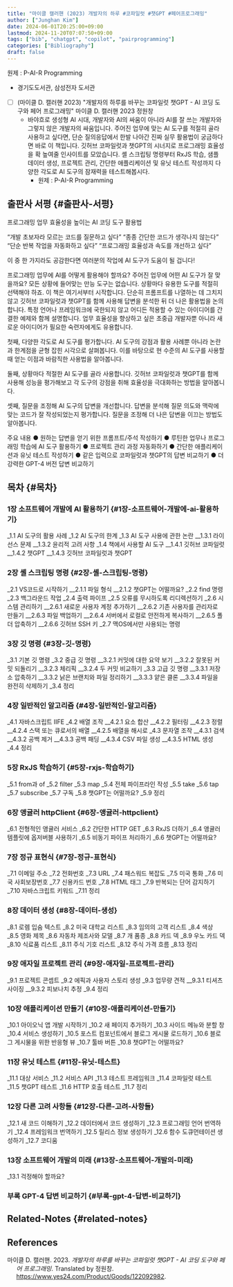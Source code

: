 ```yaml
---
title: "마이클 캘러핸 (2023) 개발자의 하루 #코파일럿 #챗GPT #페어프로그래밍"
author: ["Junghan Kim"]
date: 2024-06-01T20:25:00+09:00
lastmod: 2024-11-20T07:07:50+09:00
tags: ["bib", "chatgpt", "copilot", "pairprogramming"]
categories: ["Bibliography"]
draft: false
---
```


원제 : P-AI-R Programming

-   경기도도서관, 삼성전자 도서관

-   [ ] (마이클 D. 캘러핸 2023) "개발자의 하루를 바꾸는 코파일럿 챗GPT - AI 코딩 도구와 페어 프로그래밍" 마이클 D. 캘러핸 2023 정원창
    -   바야흐로 생성형 AI 시대, 개발자와 AI의 싸움이 아니라 AI를 잘 쓰는 개발자와 그렇지 않은 개발자의 싸움입니다. 주어진 업무에 맞는 AI 도구를 적절히 골라 사용하고 싶다면, 단순 질의응답에서 한발 나아간 진짜 실무 활용법이 궁금하다면 바로 이 책입니다. 깃허브 코파일럿과 챗GPT의 시너지로 프로그래밍 효율성을 확 높여줄 인사이트를 모았습니다. 셸 스크립팅 명령부터 RxJS 학습, 샘플 데이터 생성, 프로젝트 관리, 간단한 애플리케이션 및 유닛 테스트 작성까지 다양한 각도로 AI 도구의 잠재력을 테스트해봅시다.
        -   원제 : P-AI-R Programming


## 출판사 서평 {#출판사-서평}

프로그래밍 업무 효율성을 높이는 AI 코딩 도구 활용법

“개발 초보자라 모르는 코드를 질문하고 싶다” “종종 간단한 코드가 생각나지 않는다” “단순 반복 작업을 자동화하고 싶다” “프로그래밍 효율성과 속도를 개선하고 싶다”

이 중 한 가지라도 공감한다면 여러분의 작업에 AI 도구가 도움이 될 겁니다!

프로그래밍 업무에 AI를 어떻게 활용해야 할까요? 주어진 업무에 어떤 AI 도구가 잘 맞을까요? 모든 상황에 들어맞는 만능 도구는 없습니다. 상황마다 유용한 도구를 적절히 선택해야 하죠. 이 책은 여기서부터 시작합니다. 단순히 프롬프트를 나열하는 데 그치지 않고 깃허브 코파일럿과 챗GPT를 함께 사용해 답변을 분석한 뒤 더 나은 활용법을 논의합니다. 특정 언어나 프레임워크에 국한되지 않고 어디든 적용할 수 있는 아이디어를 간결한 예제와 함께 설명합니다. 업무 효율성을 향상하고 싶은 초중급 개발자뿐 아니라 새로운 아이디어가 필요한 숙련자에게도 유용합니다.

첫째, 다양한 각도로 AI 도구를 평가합니다. AI 도구의 강점과 활용 사례뿐 아니라 논란과 한계점을 균형 잡힌 시각으로 살펴봅니다. 이를 바탕으로 현 수준의 AI 도구를 사용할 때 얻는 이점과 바람직한 사용법을 알아봅니다.

둘째, 상황마다 적절한 AI 도구를 골라 사용합니다. 깃허브 코파일럿과 챗GPT를 함께 사용해 성능을 평가해보고 각 도구의 강점을 취해 효율성을 극대화하는 방법을 알아봅니다.

셋째, 질문을 조정해 AI 도구의 답변을 개선합니다. 답변을 분석해 질문 의도와 맥락에 맞는 코드가 잘 작성되었는지 평가합니다. 질문을 조정해 더 나은 답변을 이끄는 방법도 알아봅니다.

주요 내용 ● 원하는 답변을 얻기 위한 프롬프트/주석 작성하기 ● 루틴한 업무나 프로그래밍 학습에 AI 도구 활용하기 ● 프로젝트 관리 과정 자동화하기 ● 간단한 애플리케이션과 유닛 테스트 작성하기 ● 같은 입력으로 코파일럿과 챗GPT의 답변 비교하기 ● 더 강력한 GPT-4 버전 답변 비교하기


## 목차 {#목차}


### 1장 소프트웨어 개발에 AI 활용하기 {#1장-소프트웨어-개발에-ai-활용하기}

\_1.1 AI 도구의 활용 사례 \_1.2 AI 도구의 한계 \_1.3 AI 도구 사용에 관한 논란 __1.3.1 라이선스 문제 __1.3.2 윤리적 고려 사항 \_1.4 책에서 사용할 AI 도구 __1.4.1 깃허브 코파일럿 __1.4.2 챗GPT __1.4.3 깃허브 코파일럿과 챗GPT


### 2장 셸 스크립팅 명령 {#2장-셸-스크립팅-명령}

\_2.1 VS코드로 시작하기 __2.1.1 파일 형식 __2.1.2 챗GPT는 어떨까요? \_2.2 find 명령 \_2.3 백그라운드 작업 \_2.4 출력 파이프 \_2.5 오류를 무시하도록 리디렉션하기 \_2.6 시스템 관리하기 __2.6.1 새로운 사용자 계정 추가하기 __2.6.2 기존 사용자를 관리자로 만들기 __2.6.3 파일 백업하기 __2.6.4 서버에서 로컬로 안전하게 복사하기 __2.6.5 폴더 압축하기 __2.6.6 깃허브 SSH 키 \_2.7 맥OS에서만 사용되는 명령


### 3장 깃 명령 {#3장-깃-명령}

\_3.1 기본 깃 명령 \_3.2 중급 깃 명령 __3.2.1 커밋에 대한 요약 보기 __3.2.2 잘못된 커밋 되돌리기 __3.2.3 체리픽 __3.2.4 두 커밋 비교하기 \_3.3 고급 깃 명령 __3.3.1 저장소 압축하기 __3.3.2 낡은 브랜치와 파일 정리하기 __3.3.3 얕은 클론 __3.3.4 파일을 완전히 삭제하기 \_3.4 정리


### 4장 일반적인 알고리즘 {#4장-일반적인-알고리즘}

\_4.1 자바스크립트 IIFE \_4.2 배열 조작 __4.2.1 요소 합산 __4.2.2 필터링 __4.2.3 정렬 __4.2.4 스택 또는 큐로서의 배열 __4.2.5 배열을 해시로 \_4.3 문자열 조작 __4.3.1 검색 __4.3.2 공백 제거 __4.3.3 공백 패딩 __4.3.4 CSV 파일 생성 __4.3.5 HTML 생성 \_4.4 정리


### 5장 RxJS 학습하기 {#5장-rxjs-학습하기}

\_5.1 from과 of \_5.2 filter \_5.3 map \_5.4 전체 파이프라인 작성 \_5.5 take \_5.6 tap \_5.7 subscribe \_5.7 구독 \_5.8 챗GPT는 어떨까요? \_5.9 정리


### 6장 앵귤러 httpClient {#6장-앵귤러-httpclient}

\_6.1 전형적인 앵귤러 서비스 \_6.2 간단한 HTTP GET \_6.3 RxJS 더하기 \_6.4 앵귤러 템플릿에 옵저버블 사용하기 \_6.5 비동기 파이프 처리하기 \_6.6 챗GPT는 어떨까요?


### 7장 정규 표현식 {#7장-정규-표현식}

\_7.1 이메일 주소 \_7.2 전화번호 \_7.3 URL \_7.4 패스워드 복잡도 \_7.5 미국 통화 \_7.6 미국 사회보장번호 \_7.7 신용카드 번호 \_7.8 HTML 태그 \_7.9 반복되는 단어 감지하기 \_7.10 자바스크립트 키워드 \_7.11 정리


### 8장 데이터 생성 {#8장-데이터-생성}

\_8.1 로렘 입숨 텍스트 \_8.2 미국 대학교 리스트 \_8.3 임의의 고객 리스트 \_8.4 색상 \_8.5 영화 제목 \_8.6 자동차 제조사와 모델 \_8.7 개 품종 \_8.8 카드 덱 \_8.9 우노 카드 덱 \_8.10 식료품 리스트 \_8.11 주식 기호 리스트 \_8.12 주식 가격 흐름 \_8.13 정리


### 9장 애자일 프로젝트 관리 {#9장-애자일-프로젝트-관리}

\_9.1 프로젝트 콘셉트 \_9.2 에픽과 사용자 스토리 생성 \_9.3 업무량 견적 __9.3.1 티셔츠 사이징 __9.3.2 피보나치 추정 \_9.4 정리


### 10장 애플리케이션 만들기 {#10장-애플리케이션-만들기}

\_10.1 아이오닉 앱 개발 시작하기 \_10.2 새 페이지 추가하기 \_10.3 사이드 메뉴와 분할 창 \_10.4 서비스 생성하기 \_10.5 포스트 컴포넌트에서 블로그 게시물 로드하기 \_10.6 블로그 게시물을 위한 반응형 뷰 \_10.7 툴바 버튼 \_10.8 챗GPT는 어떨까요?


### 11장 유닛 테스트 {#11장-유닛-테스트}

\_11.1 대상 서비스 \_11.2 서비스 API \_11.3 테스트 프레임워크 \_11.4 코파일럿 테스트 \_11.5 챗GPT 테스트 \_11.6 HTTP 호출 테스트 \_11.7 정리


### 12장 다른 고려 사항들 {#12장-다른-고려-사항들}

\_12.1 새 코드 이해하기 \_12.2 데이터에서 코드 생성하기 \_12.3 프로그래밍 언어 번역하기 \_12.4 프레임워크 번역하기 \_12.5 릴리스 정보 생성하기 \_12.6 함수 도큐먼테이션 생성하기 \_12.7 코디움


### 13장 소프트웨어 개발의 미래 {#13장-소프트웨어-개발의-미래}

\_13.1 걱정해야 할까요?


### 부록 GPT-4 답변 비교하기 {#부록-gpt-4-답변-비교하기}


## Related-Notes {#related-notes}

## References

<style>.csl-entry{text-indent: -1.5em; margin-left: 1.5em;}</style><div class="csl-bib-body">
  <div class="csl-entry">마이클 D. 캘러핸. 2023. <i>개발자의 하루를 바꾸는 코파일럿 챗GPT - AI 코딩 도구와 페어 프로그래밍</i>. Translated by 정원창. <a href="https://www.yes24.com/Product/Goods/122092982">https://www.yes24.com/Product/Goods/122092982</a>.</div>
</div>
